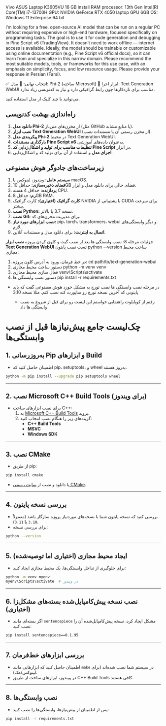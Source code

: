 Vivo ASUS Laptop K3605VU
16 GB install RAM
processor: 13th Gen Intel(R) Core(TM) i7-13700H
GPU: NVIDIA GeForce RTX 4050 laptop GPU  6GB
OS: Windows 11 Enterprise 64 bit





I’m looking for a free, open-source AI model that can be run on a regular PC without requiring expensive or high-end hardware, focused specifically on programming tasks. The goal is to use it for code generation and debugging in Pine Script v6 (TradingView). It doesn’t need to work offline — internet access is available. Ideally, the model should be trainable or customizable using online documentation (e.g., Pine Script v6 official docs), so it can learn from and specialize in this narrow domain. Please recommend the most suitable models, tools, or frameworks for this use case, with an emphasis on simplicity, focus, and low resource usage. Please provide your response in Persian (Farsi).

✅ انتخاب نهایی:
🔸 مدل: Phi-2 (ساخته Microsoft)
🔸 ابزار اجرا: Text Generation WebUI
مناسب برای تازه‌کارها چون رابط گرافیکی دارد و نیاز به کدنویسی زیاد ندارد.

می‌توانید با چند کلیک از مدل استفاده کنید.

## راه‌اندازی بهشت کدنویسی

1. **دانلود مدل Phi-2** از مخزن‌های متن‌باز (مثل GitHub یا منابع مشابه).
2. **نصب ابزار Text Generation WebUI** (از مخزن رسمی آن یا مستندات نصب).
3. **پیکربندی مدل Phi-2** در محیط Text Generation WebUI.
4. **بارگذاری مستندات Pine Script v6** به‌عنوان داده‌های آموزشی.
5. **تنظیمات مناسب برای تولید و اشکال‌زدایی کد Pine Script** در ابزار.
6. **اجرای مدل** و استفاده از آن برای تولید کد و اشکال‌زدایی.


## زیرساخت‌های جادوگر هوش مصنوعی

1. **سیستم عامل:** ویندوز، لینوکس یا macOS.
2. **فضای ذخیره‌سازی:** حداقل 10GB فضای خالی برای دانلود مدل و ابزار.
3. **پردازنده:** حداقل 4 هسته CPU.
4. **رم:** حداقل 8GB RAM.
5. **کارت گرافیک (اختیاری):** کارت گرافیک NVIDIA با پشتیبانی از CUDA برای سرعت بیشتر.
6. **نصب Python:** نسخه 3.7 یا بالاتر.
7. **نصب Git:** برای مدیریت مخزن‌های کد.
8. **نصب ابزارهای مورد نیاز:** pip، torch، transformers، webui و دیگر وابستگی‌های لازم.
9. **اتصال به اینترنت:** برای دانلود مدل و مستندات آنلاین.

 جزئیات مرحله 8: نصب وابستگی ها بعد از نصب گیت و کلون کردن پروژه **نصب ابزار Text Generation WebUI**
تست نصب پایتون
python --version
ساخت محیط مجازی:
1. در خط فرمان، ورود به آدرس کلون پروژه:     cd path/to/text-generation-webui
2. دستور ساخت محیط مجازی        python -m venv venv
3. فعال سازی محیط مجازی           venv\Scripts\activate
4. دستور نصب وابستگی ها             pip install -r requirements.txt

* در مرحله نصب وابستگی ها نصب تورچ به مشکل خورد هوش مصنوعی گفت که باید پایتونی که آخرین نسخه تورچ رو ساپورت کنه نصب کنم. مثلا نسخه 3.10

  * رفتم از کوپایلوت راهنمایی خواستم این لیست رو برای قبل از شروع به نصب وابستگی ها داد
# چک‌لیست جامع پیش‌نیازها قبل از نصب وابستگی‌ها

## 1. به‌روزرسانی Pip و ابزارهای Build
- اطمینان حاصل کنید که pip، setuptools، و wheel به‌روز هستند.
```bash
python -m pip install --upgrade pip setuptools wheel
```

---

## 2. نصب Microsoft C++ Build Tools (برای ویندوز)
- برای نصب ابزارهای ساخت C++:
  1. به [Microsoft C++ Build Tools](https://visualstudio.microsoft.com/visual-cpp-build-tools/) بروید.
  2. گزینه‌های زیر را هنگام نصب انتخاب کنید:
     - **C++ Build Tools**
     - **MSVC**
     - **Windows SDK**

---

## 3. نصب CMake
- از طریق pip:
```bash
pip install cmake
```
- یا دانلود و نصب از [سایت رسمی CMake](https://cmake.org/download/).

---

## 4. بررسی نسخه پایتون
- بررسی کنید که نسخه پایتون شما با نسخه‌های موردنیاز پروژه سازگار باشد (معمولاً `3.10` یا `3.11`).
- برای بررسی نسخه:
```bash
python --version
```

---

## 5. ایجاد محیط مجازی (اختیاری اما توصیه‌شده)
- برای جلوگیری از تداخل وابستگی‌ها، یک محیط مجازی ایجاد کنید:
```bash
python -m venv myenv
myenv\Scripts\activate  # در ویندوز
```

---

## 6. نصب نسخه پیش‌کامپایل‌شده بسته‌های مشکل‌زا (اختیاری)
- اگر بسته‌ای مانند `sentencepiece` مشکل ایجاد کرد، نسخه پیش‌کامپایل‌شده آن را نصب کنید:
```bash
pip install sentencepiece==0.1.95
```

---

## 7. بررسی ابزارهای خط‌فرمان
- اطمینان حاصل کنید که ابزارهایی مانند `make` در سیستم شما نصب شده‌اند (برای لینوکس/مک).
- در ویندوز، ابزارهای ساخت از طریق C++ Build Tools کافی هستند.

---

## 8. نصب وابستگی‌ها
- پس از اطمینان از پیش‌نیازها، وابستگی‌ها را نصب کنید:
```bash
pip install -r requirements.txt
```
